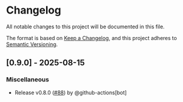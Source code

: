 # Changelog

All notable changes to this project will be documented in this file.

The format is based on [Keep a Changelog](https://keepachangelog.com/en/1.1.0/),
and this project adheres to [Semantic Versioning](https://semver.org/spec/v2.0.0.html).

## [0.9.0] - 2025-08-15

### Miscellaneous

- Release v0.8.0 ([#88](https://github.com/joshrotenberg/mdbook-lint/issues/88)) by @github-actions[bot]


